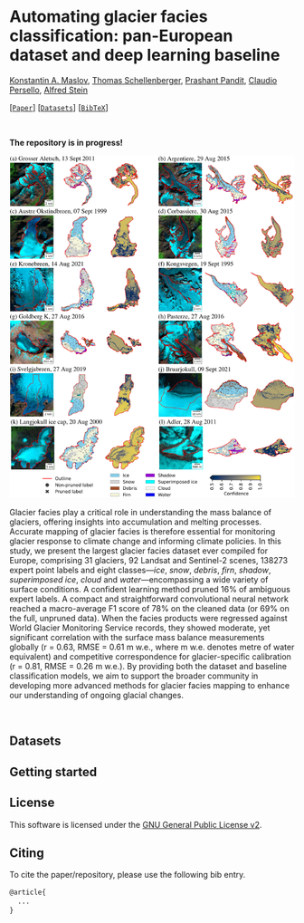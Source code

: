 # Automating glacier facies classification: pan-European dataset and deep learning baseline

[Konstantin A. Maslov](https://people.utwente.nl/k.a.maslov), [Thomas Schellenberger](https://www.mn.uio.no/geo/english/people/aca/geohyd/thosche/), [Prashant Pandit](https://www.eurac.edu/en/people/prashant-pandit), [Claudio Persello](https://people.utwente.nl/c.persello), [Alfred Stein](https://people.utwente.nl/a.stein)

[[`Paper`]()] [[`Datasets`](#datasets)] [[`BibTeX`](#citing)] 

<br/>

**The repository is in progress!**

![results](assets/results.png)

Glacier facies play a critical role in understanding the mass balance of glaciers, offering insights into accumulation and melting processes. 
Accurate mapping of glacier facies is therefore essential for monitoring glacier response to climate change and informing climate policies. 
In this study, we present the largest glacier facies dataset ever compiled for Europe, comprising 31 glaciers, 92 Landsat and Sentinel-2 scenes, 138273 expert point labels and eight classes&mdash;*ice*, *snow*, *debris*, *firn*, *shadow*, *superimposed ice*, *cloud* and *water*&mdash;encompassing a wide variety of surface conditions.
A confident learning method pruned 16% of ambiguous expert labels. 
A compact and straightforward convolutional neural network reached a macro-average F1 score of 78% on the cleaned data (or 69% on the full, unpruned data).
When the facies products were regressed against World Glacier Monitoring Service records, they showed moderate, yet significant correlation with the surface mass balance measurements globally (r = 0.63, RMSE = 0.61 m w.e., where m w.e. denotes metre of water equivalent) and competitive correspondence for glacier-specific calibration (r = 0.81, RMSE = 0.26 m w.e.).
By providing both the dataset and baseline classification models, we aim to support the broader community in developing more advanced methods for glacier facies mapping to enhance our understanding of ongoing glacial changes.

<br/>

## Datasets

## Getting started

## License

This software is licensed under the [GNU General Public License v2](LICENSE).


## Citing

To cite the paper/repository, please use the following bib entry. 

```
@article{
  ...
}
```
